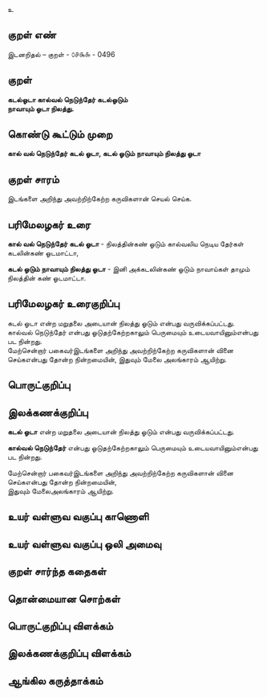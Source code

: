 உ

## குறள் எண் 

இடனறிதல்  – குறள் - ௦௪௯௬ - 0496  

## குறள் 

**கடல்ஓடா கால்வல் நெடுந்தேர் கடல்ஓடும்  
நாவாயும் ஓடா நிலத்து.**

## கொண்டு கூட்டும் முறை

**கால் வல் நெடுந்தேர் கடல் ஓடா, கடல் ஓடும் நாவாயும் நிலத்து ஓடா**  

## குறள் சாரம் 

இடங்களை அறிந்து அவற்றிற்கேற்ற கருவிகளான் செயல் செய்க.  

## பரிமேலழகர் உரை

**கால் வல் நெடுந்தேர் கடல் ஓடா** - நிலத்தின்கண் ஓடும் கால்வலிய நெடிய தேர்கள் கடலின்கண் ஓடமாட்டா,  

**கடல் ஓடும் நாவாயும் நிலத்து ஓடா** - இனி அக்கடலின்கண் ஓடும் நாவாய்கள் தாமும் நிலத்தின் கண் ஓடமாட்டா.  

## பரிமேலழகர் உரைகுறிப்பு   

கடல் ஓடா என்ற மறுதலை அடையான் நிலத்து ஓடும் என்பது வருவிக்கப்பட்டது.  
கால்வல் நெடுந்தேர் என்பது ஓடுதற்கேற்றகாலும் பெருமையும் உடையவாயினும்என்பது பட நின்றது.  
மேற்சென்றார் பகைவர்இடங்களை அறிந்து அவற்றிற்கேற்ற கருவிகளான் வினை செய்கஎன்பது தோன்ற நின்றமையின், இதுவும் மேலை அலங்காரம் ஆயிற்று.  

## பொருட்குறிப்பு 


## இலக்கணக்குறிப்பு  

**கடல் ஓடா** என்ற மறுதலை அடையான் நிலத்து ஓடும் என்பது வருவிக்கப்பட்டது.  

**கால்வல் நெடுந்தேர்** என்பது ஓடுதற்கேற்றகாலும் பெருமையும் உடையவாயினும்என்பது பட நின்றது.  

மேற்சென்றார் பகைவர்இடங்களை அறிந்து அவற்றிற்கேற்ற கருவிகளான் வினை செய்கஎன்பது தோன்ற நின்றமையின்,  
இதுவும் மேலைஅலங்காரம் ஆயிற்று.    

## உயர் வள்ளுவ வகுப்பு காணொளி


## உயர் வள்ளுவ வகுப்பு ஒலி அமைவு 

 
## குறள் சார்ந்த கதைகள் 


## தொன்மையான சொற்கள்


## பொருட்குறிப்பு விளக்கம்


## இலக்கணக்குறிப்பு விளக்கம்


## ஆங்கில கருத்தாக்கம் 


